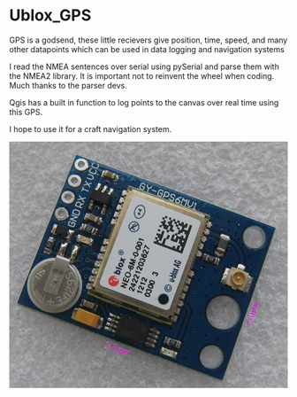 # Ublox_GPS

GPS is a godsend, these little recievers give position, time, speed, and many other datapoints which can be used in data logging and navigation systems

I read the NMEA sentences over serial using pySerial and parse them with the NMEA2 library. It is important not to reinvent the wheel when coding. Much thanks to the parser devs.

Qgis has a built in function to log points to the canvas over real time using this GPS. 

I hope to use it for a craft navigation system.

![alt ublox]( ublox_6_close.jpg "Ublox6")
